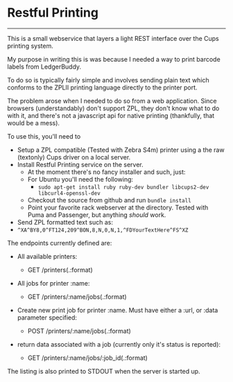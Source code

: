 # Restful Printing
---------------

This is a small webservice that layers a light REST interface over the Cups printing system.

My purpose in writing this is was because I needed a way to print barcode
labels from LedgerBuddy.

To do so is typically fairly
simple and involves sending plain text which conforms to the ZPLII printing language directly to the printer port.

The problem arose when I needed to do so from a web application.
Since browsers (understandably) don't support ZPL, they don't know
what to do with it, and there's not a javascript api for native
printing (thankfully, that would be a mess).

To use this, you'll need to

 * Setup a ZPL compatible (Tested with Zebra S4m) printer using a the raw (textonly) Cups driver on a local server.
 * Install Restful Printing service on the server.
   * At the moment there's no fancy installer and such, just:
   * For Ubuntu you'll need the following:
     * ```sudo apt-get install ruby ruby-dev bundler libcups2-dev libcurl4-openssl-dev```
   * Checkout the source from github and run ```bundle install```
   * Point your favorite rack webserver at the directory.  Tested with Puma and Passenger, but anything *should* work.
 * Send ZPL formatted text such as:
  * ```^XA^BY8,0^FT124,209^BON,8,N,0,N,1,^FDYourTextHere^FS^XZ```


The endpoints currently defined are:
 * All available printers:
   * GET /printers(.:format)

 * All jobs for printer :name:
   * GET /printers/:name/jobs(.:format)

 * Create new print job for printer :name.  Must have either a :url, or :data parameter specified:
   * POST /printers/:name/jobs(.:format)

 * return data associated with a job (currently only it's status is reported):
   * GET /printers/:name/jobs/:job_id(.:format)


The listing is also printed to STDOUT when the server is started up.
